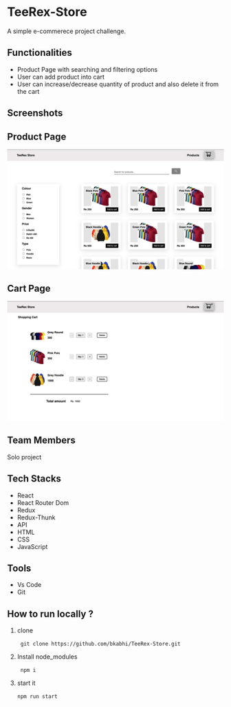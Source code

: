 # TeeRex-Store

A simple e-commerece project challenge.

<!-- This web application contains two major part of any e-commerce website which is Product page and Cart page.I have implemented some basic functionalities like user can filter and search products by typing brand name or product color like Green Polo from the product page and also user can add item in the cart and delete items from the cart. -->

## Functionalities

- Product Page with searching and filtering options
- User can add product into cart
- User can increase/decrease quantity of product and also delete it from the cart

## Screenshots

## Product Page

![Product Page](./screenShots/productPage.png)

<!-- ## Product Page (Responsive) ;

![Screenshot (1779)](./screenShots/productsWithFilter.png) -->

## Cart Page

![Cart Page](./screenShots/cartPage.png)

<!-- ## Cart Page (Responsive)

![Screenshot (1778)](./screenShots/cartPage.png) -->

## Team Members

Solo project

## Tech Stacks

- React
- React Router Dom
- Redux
- Redux-Thunk
- API
- HTML
- CSS
- JavaScript

## Tools

- Vs Code
- Git

## How to run locally ?

1.  clone
    ```
     git clone https://github.com/bkabhi/TeeRex-Store.git
    ```
2.  Install node_modules
    ```
     npm i
    ```
3.  start it
    ```
    npm run start
    ```
